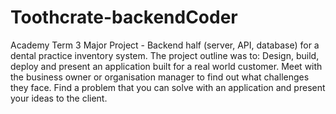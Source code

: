 # Toothcrate-backendCoder

Academy Term 3 Major Project - Backend half (server, API, database) for a dental
practice inventory system. The project outline was to: Design, build, deploy and
present an application built for a real world customer. Meet with the business
owner or organisation manager to find out what challenges they face. Find a
problem that you can solve with an application and present your ideas to the
client.
